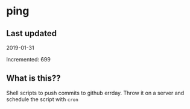 # ping

## Last updated
2019-01-31

Incremented: 699

## What is this??
Shell scripts to push commits to github errday. Throw it on a server and schedule the script with `cron`

